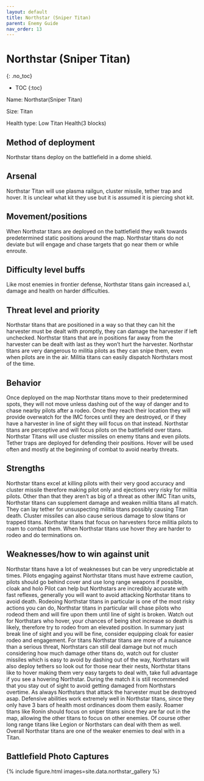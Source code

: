 ```yaml
---
layout: default
title: Northstar (Sniper Titan)
parent: Enemy Guide
nav_order: 13
---
```


# Northstar (Sniper Titan)
{: .no_toc}

- TOC
{:toc}

Name: Northstar(Sniper Titan)

Size: Titan

Health type: Low Titan Health(3 blocks)

## Method of deployment

Northstar titans deploy on the battlefield in a dome shield.

## Arsenal

Northstar Titan will use plasma railgun, cluster missile, tether trap and hover. It is unclear what kit they use but it is assumed it is piercing shot kit.

## Movement/positions

When Northstar titans are deployed on the battlefield they walk towards predetermined static positions around the map. Northstar titans do not deviate but will engage and chase targets that go near them or while enroute. 

## Difficulty level buffs

Like most enemies in frontier defense, Northstar titans gain increased a.I, damage and health on harder difficulties.

## Threat level and priority 

Northstar titans that are positioned in a way so that they can hit the harvester must be dealt with promptly, they can damage the harvester if left unchecked. Northstar titans that are in positions far away from the harvester can be dealt with last as they won’t hurt the harvester. Northstar titans are very dangerous to militia pilots as they can snipe them, even when pilots are in the air. Militia titans can easily dispatch Northstars most of the time. 

## Behavior

Once deployed on the map Northstar titans move to their predetermined spots, they will not move unless dashing out of the way of danger and to chase nearby pilots after a rodeo. Once they reach their location they will provide overwatch for the IMC forces until they are destroyed, or if they have a harvester in line of sight they will focus on that instead. Northstar titans are perceptive and will focus pilots on the battlefield over titans. Northstar Titans will use cluster missiles on enemy titans and even pilots. Tether traps are deployed for defending their positions. Hover will be used often and mostly at the beginning of combat to avoid nearby threats. 

## Strengths

Northstar titans excel at killing pilots with their very good accuracy and cluster missile therefore making pilot only and ejections very risky for militia pilots. Other than that they aren’t as big of a threat as other IMC Titan units, Northstar titans can supplement damage and weaken militia titans all match. They can lay tether for unsuspecting militia titans possibly causing Titan death. Cluster missiles can also cause serious damage to slow titans or trapped titans. Northstar titans that focus on harvesters force militia pilots to roam to combat them. When Northstar titans use hover they are harder to rodeo and do terminations on. 

## Weaknesses/how to win against unit 

Northstar titans have a lot of weaknesses but can be very unpredictable at times. Pilots engaging against Northstar titans must have extreme caution, pilots should go behind cover and use long range weapons if possible, cloak and holo Pilot can help but Northstars are incredibly accurate with fast reflexes, generally you will want to avoid attacking Northstar titans to avoid death. Rodeoing Northstar titans in particular is one of the most risky actions you can do, Northstar titans in particular will chase pilots who rodeod them and will fire upon them until line of sight is broken. Watch out for Northstars who hover, your chances of being shot increase so death is likely, therefore try to rodeo from an elevated position. In summary just break line of sight and you will be fine, consider equipping cloak for easier rodeo and engagement. For titans Northstar titans are more of a nuisance than a serious threat, Northstars can still deal damage but not much considering how much damage other titans do, watch out for cluster missiles which is easy to avoid by dashing out of the way, Northstars will also deploy tethers so look out for those near their nests, Northstar titans like to hover making them very easy targets to deal with, take full advantage if you see a hovering Northstar. During the match it is still recommended that you stay out of sight to avoid getting damaged from Northstars overtime. As always Northstars that attack the harvester must be destroyed asap. Defensive abilities work extremely well in Northstar titans, since they only have 3 bars of health most ordinances doom them easily. Roamer titans like Ronin should focus on sniper titans since they are far out in the map, allowing the other titans to focus on other enemies.
Of course other long range titans like Legion or Northstars can deal with them as well. Overall Northstar titans are one of the weaker enemies to deal with in a Titan. 

## Battlefield Photo Captures

{% include figure.html images=site.data.northstar_gallery %}
